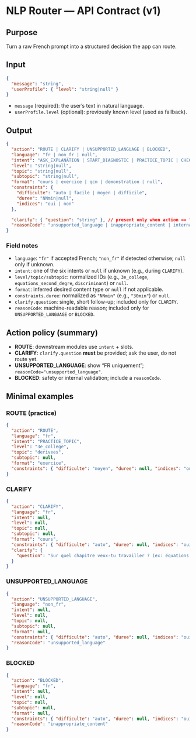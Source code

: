 # NLP Router — API Contract (v1)

## Purpose

Turn a raw French prompt into a structured decision the app can route.

## Input

```json
{
  "message": "string",
  "userProfile": { "level": "string|null" }
}
```

- `message` (required): the user’s text in natural language.
- `userProfile.level` (optional): previously known level (used as fallback).

## Output

```json
{
  "action": "ROUTE | CLARIFY | UNSUPPORTED_LANGUAGE | BLOCKED",
  "language": "fr | non_fr | null",
  "intent": "ASK_EXPLANATION | START_DIAGNOSTIC | PRACTICE_TOPIC | CHECK_SOLUTION | GENERATE_PLAN | OTHER_SUPPORT | null",
  "level": "string|null",
  "topic": "string|null",
  "subtopic": "string|null",
  "format": "cours | exercice | qcm | demonstration | null",
  "constraints": {
    "difficulte": "auto | facile | moyen | difficile",
    "duree": "NNmin|null",
    "indices": "oui | non"
  },

  "clarify": { "question": "string" }, // present only when action == "CLARIFY"
  "reasonCode": "unsupported_language | inappropriate_content | internal_validation_error | unknown" // only when action == "UNSUPPORTED_LANGUAGE" or "BLOCKED"
}
```

### Field notes

- `language`: `"fr"` if accepted French; `"non_fr"` if detected otherwise; `null` only if unknown.
- `intent`: one of the six intents or `null` if unknown (e.g., during `CLARIFY`).
- `level/topic/subtopic`: normalized IDs (e.g., `3e_college`, `equations_second_degre`, `discriminant`) or `null`.
- `format`: inferred desired content type or `null` if not applicable.
- `constraints.duree`: normalized as `"NNmin"` (e.g., `"30min"`) or `null`.
- `clarify.question`: single, short follow-up; included only for `CLARIFY`.
- `reasonCode`: machine-readable reason; included only for `UNSUPPORTED_LANGUAGE` or `BLOCKED`.

## Action policy (summary)

- **ROUTE**: downstream modules use `intent` + slots.
- **CLARIFY**: `clarify.question` **must** be provided; ask the user, do not route yet.
- **UNSUPPORTED_LANGUAGE**: show “FR uniquement”; `reasonCode="unsupported_language"`.
- **BLOCKED**: safety or internal validation; include a `reasonCode`.

## Minimal examples

### ROUTE (practice)

```json
{
  "action": "ROUTE",
  "language": "fr",
  "intent": "PRACTICE_TOPIC",
  "level": "3e_college",
  "topic": "derivees",
  "subtopic": null,
  "format": "exercice",
  "constraints": { "difficulte": "moyen", "duree": null, "indices": "oui" }
}
```

### CLARIFY

```json
{
  "action": "CLARIFY",
  "language": "fr",
  "intent": null,
  "level": null,
  "topic": null,
  "subtopic": null,
  "format": "cours",
  "constraints": { "difficulte": "auto", "duree": null, "indices": "oui" },
  "clarify": {
    "question": "Sur quel chapitre veux-tu travailler ? (ex: équations du 2nd degré, dérivées…)"
  }
}
```

### UNSUPPORTED_LANGUAGE

```json
{
  "action": "UNSUPPORTED_LANGUAGE",
  "language": "non_fr",
  "intent": null,
  "level": null,
  "topic": null,
  "subtopic": null,
  "format": null,
  "constraints": { "difficulte": "auto", "duree": null, "indices": "oui" },
  "reasonCode": "unsupported_language"
}
```

### BLOCKED

```json
{
  "action": "BLOCKED",
  "language": "fr",
  "intent": null,
  "level": null,
  "topic": null,
  "subtopic": null,
  "format": null,
  "constraints": { "difficulte": "auto", "duree": null, "indices": "oui" },
  "reasonCode": "inappropriate_content"
}
```
